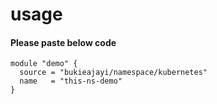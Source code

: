 # usage

#### Please paste below code
````
module "demo" {
  source = "bukieajayi/namespace/kubernetes"
  name   = "this-ns-demo"
}

